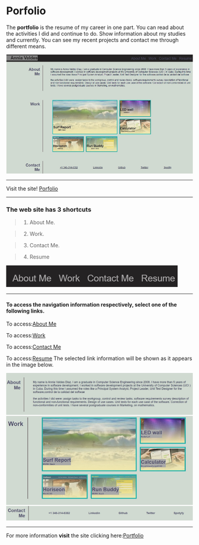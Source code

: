 
# Porfolio

The **portfolio** is the resume of my career in one part. You can read about the activities I did and continue to do. Show information about my studies and currently. You can see my recent projects and contact me through different means.




 ![Homepage](/assets/images/web-site.jpg)
 _____________________________________________________________________
 Visit the site! [Porfolio](https://anniavd.github.io/Horiseon/)

____________________________
### The web site has  3 shortcuts

> 1. About Me. 
 
> 2. Work.

> 3. Contact Me.

> 4. Resume



 ![Image with the link of the site navigation](/assets/images/navegation.jpg)
 ______________________________________________________________
#### To access the navigation information respectively, select one of the following links.

To access:[About Me](https://anniavd.github.io/Horiseon/#search-engine-optimization)

To access:[Work](https://anniavd.github.io/Horiseon/#online-reputation-management)

To access:[Contact Me](https://anniavd.github.io/Horiseon/#social-media-marketing)

To access:[Resume](https://anniavd.github.io/Horiseon/#social-media-marketing)
The selected link information will be shown as it appears in the image below.

![1 images with their respective information of each link of the site navigation](/assets/images/section-about.jpg)
![1 images with their respective information of each link of the site navigation](/assets/images/section-work1.jpg)
![1 images with their respective information of each link of the site navigation](/assets/images/section-contact.jpg)




__________________________________________________________________________________

For more information **visit** the site clicking here:[Portfolio](https://anniavd.github.io/Horiseon/)
